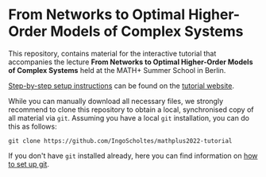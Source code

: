 # From Networks to Optimal Higher-Order Models of Complex Systems

This repository, contains material for the interactive tutorial that accompanies the lecture **From Networks to Optimal Higher-Order Models of Complex Systems** held at the MATH+ Summer School in Berlin.

[Step-by-step setup instructions](https://IngoScholtes.github.io/mathplus2022-tutorial/setup) can be found on the [tutorial website](https://IngoScholtes.github.io/mathplus2022-tutorial/).

While you can manually download all necessary files, we strongly recommend to clone this repository to obtain a local, synchronised copy of all material via `git`. Assuming you have a local `git` installation, you can do this as follows:  

`git clone https://github.com/IngoScholtes/mathplus2022-tutorial`

If you don't have `git` installed already, here you can find information on [how to set up git](https://help.github.com/articles/set-up-git/).

